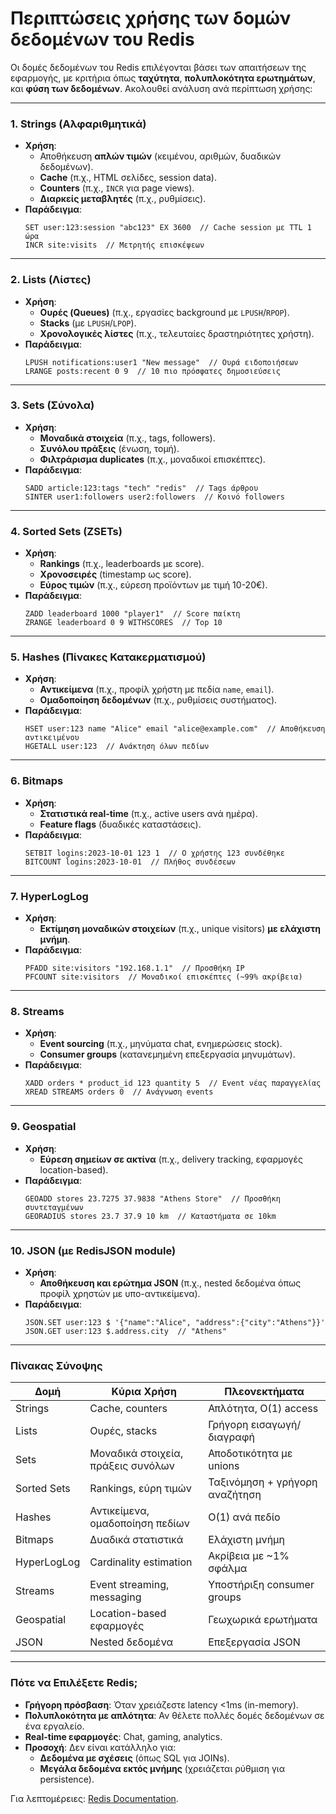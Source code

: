 # Περιπτώσεις χρήσης των δομών δεδομένων του Redis

Οι δομές δεδομένων του Redis επιλέγονται βάσει των απαιτήσεων της εφαρμογής, με κριτήρια όπως **ταχύτητα**, **πολυπλοκότητα ερωτημάτων**, και **φύση των δεδομένων**. Ακολουθεί ανάλυση ανά περίπτωση χρήσης:

---

### **1. Strings (Αλφαριθμητικά)**
- **Χρήση**:  
  - Αποθήκευση **απλών τιμών** (κειμένου, αριθμών, δυαδικών δεδομένων).  
  - **Cache** (π.χ., HTML σελίδες, session data).  
  - **Counters** (π.χ., `INCR` για page views).  
  - **Διαρκείς μεταβλητές** (π.χ., ρυθμίσεις).  
- **Παράδειγμα**:  
  ```redis
  SET user:123:session "abc123" EX 3600  // Cache session με TTL 1 ώρα
  INCR site:visits  // Μετρητής επισκέψεων
  ```

---

### **2. Lists (Λίστες)**
- **Χρήση**:  
  - **Ουρές (Queues)** (π.χ., εργασίες background με `LPUSH`/`RPOP`).  
  - **Stacks** (με `LPUSH`/`LPOP`).  
  - **Χρονολογικές λίστες** (π.χ., τελευταίες δραστηριότητες χρήστη).  
- **Παράδειγμα**:  
  ```redis
  LPUSH notifications:user1 "New message"  // Ουρά ειδοποιήσεων
  LRANGE posts:recent 0 9  // 10 πιο πρόσφατες δημοσιεύσεις
  ```

---

### **3. Sets (Σύνολα)**
- **Χρήση**:  
  - **Μοναδικά στοιχεία** (π.χ., tags, followers).  
  - **Συνόλου πράξεις** (ένωση, τομή).  
  - **Φιλτράρισμα duplicates** (π.χ., μοναδικοί επισκέπτες).  
- **Παράδειγμα**:  
  ```redis
  SADD article:123:tags "tech" "redis"  // Tags άρθρου
  SINTER user1:followers user2:followers  // Κοινό followers
  ```

---

### **4. Sorted Sets (ZSETs)**
- **Χρήση**:  
  - **Rankings** (π.χ., leaderboards με score).  
  - **Χρονοσειρές** (timestamp ως score).  
  - **Εύρος τιμών** (π.χ., εύρεση προϊόντων με τιμή 10-20€).  
- **Παράδειγμα**:  
  ```redis
  ZADD leaderboard 1000 "player1"  // Score παίκτη
  ZRANGE leaderboard 0 9 WITHSCORES  // Top 10
  ```

---

### **5. Hashes (Πίνακες Κατακερματισμού)**
- **Χρήση**:  
  - **Αντικείμενα** (π.χ., προφίλ χρήστη με πεδία `name`, `email`).  
  - **Ομαδοποίηση δεδομένων** (π.χ., ρυθμίσεις συστήματος).  
- **Παράδειγμα**:  
  ```redis
  HSET user:123 name "Alice" email "alice@example.com"  // Αποθήκευση αντικειμένου
  HGETALL user:123  // Ανάκτηση όλων πεδίων
  ```

---

### **6. Bitmaps**
- **Χρήση**:  
  - **Στατιστικά real-time** (π.χ., active users ανά ημέρα).  
  - **Feature flags** (δυαδικές καταστάσεις).  
- **Παράδειγμα**:  
  ```redis
  SETBIT logins:2023-10-01 123 1  // Ο χρήστης 123 συνδέθηκε
  BITCOUNT logins:2023-10-01  // Πλήθος συνδέσεων
  ```

---

### **7. HyperLogLog**
- **Χρήση**:  
  - **Εκτίμηση μοναδικών στοιχείων** (π.χ., unique visitors) **με ελάχιστη μνήμη**.  
- **Παράδειγμα**:  
  ```redis
  PFADD site:visitors "192.168.1.1"  // Προσθήκη IP
  PFCOUNT site:visitors  // Μοναδικοί επισκέπτες (~99% ακρίβεια)
  ```

---

### **8. Streams**
- **Χρήση**:  
  - **Event sourcing** (π.χ., μηνύματα chat, ενημερώσεις stock).  
  - **Consumer groups** (κατανεμημένη επεξεργασία μηνυμάτων).  
- **Παράδειγμα**:  
  ```redis
  XADD orders * product_id 123 quantity 5  // Event νέας παραγγελίας
  XREAD STREAMS orders 0  // Ανάγνωση events
  ```

---

### **9. Geospatial**
- **Χρήση**:  
  - **Εύρεση σημείων σε ακτίνα** (π.χ., delivery tracking, εφαρμογές location-based).  
- **Παράδειγμα**:  
  ```redis
  GEOADD stores 23.7275 37.9838 "Athens Store"  // Προσθήκη συντεταγμένων
  GEORADIUS stores 23.7 37.9 10 km  // Καταστήματα σε 10km
  ```

---

### **10. JSON (με RedisJSON module)**
- **Χρήση**:  
  - **Αποθήκευση και ερώτημα JSON** (π.χ., nested δεδομένα όπως προφίλ χρηστών με υπο-αντικείμενα).  
- **Παράδειγμα**:  
  ```redis
  JSON.SET user:123 $ '{"name":"Alice", "address":{"city":"Athens"}}'
  JSON.GET user:123 $.address.city  // "Athens"
  ```

---

### **Πίνακας Σύνοψης**
| **Δομή**         | **Κύρια Χρήση**                          | **Πλεονεκτήματα**               |
|------------------|----------------------------------------|--------------------------------|
| Strings          | Cache, counters                        | Απλότητα, O(1) access         |
| Lists            | Ουρές, stacks                         | Γρήγορη εισαγωγή/διαγραφή      |
| Sets             | Μοναδικά στοιχεία, πράξεις συνόλων    | Αποδοτικότητα με unions        |
| Sorted Sets      | Rankings, εύρη τιμών                  | Ταξινόμηση + γρήγορη αναζήτηση |
| Hashes           | Αντικείμενα, ομαδοποίηση πεδίων       | O(1) ανά πεδίο                |
| Bitmaps          | Δυαδικά στατιστικά                    | Ελάχιστη μνήμη                |
| HyperLogLog      | Cardinality estimation                | Ακρίβεια με ~1% σφάλμα        |
| Streams          | Event streaming, messaging            | Υποστήριξη consumer groups    |
| Geospatial       | Location-based εφαρμογές              | Γεωχωρικά ερωτήματα           |
| JSON             | Nested δεδομένα                       | Επεξεργασία JSON              |

---

### **Πότε να Επιλέξετε Redis;**
- **Γρήγορη πρόσβαση**: Όταν χρειάζεστε latency <1ms (in-memory).  
- **Πολυπλοκότητα με απλότητα**: Αν θέλετε πολλές δομές δεδομένων σε ένα εργαλείο.  
- **Real-time εφαρμογές**: Chat, gaming, analytics.  
- **Προσοχή**: Δεν είναι κατάλληλο για:  
  - **Δεδομένα με σχέσεις** (όπως SQL για JOINs).  
  - **Μεγάλα δεδομένα εκτός μνήμης** (χρειάζεται ρύθμιση για persistence).  

Για λεπτομέρειες: [Redis Documentation](https://redis.io/docs/data-types/).
